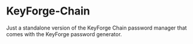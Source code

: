 # KeyForge-Chain
Just a standalone version of the KeyForge Chain password manager that comes with the KeyForge password generator.
